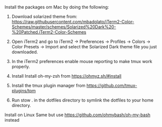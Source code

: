 Install the packages om Mac by doing the following:

1) Download solarized theme from:
https://raw.githubusercontent.com/mbadolato/iTerm2-Color-Schemes/master/schemes/Solarized%20Dark%20-%20Patched.iTerm2-Color-Schemes

2) Open iTerm2 and go to iTerm2 -> Preferences -> Profiles -> Colors -> Color Presets -> Import and select the Solarized Dark theme file you just downloaded. 

3) In the iTerm2 preferences enable mouse reporting to make tmux work properly.

3) Install Install oh-my-zsh from https://ohmyz.sh/#install

4) Install the tmux plugin manager from https://github.com/tmux-plugins/tpm

0) Run stow . in the dotfiles directory to symlink the dotfiles to your home directory.

Install on Linux
Same but use https://github.com/ohmybash/oh-my-bash instead
